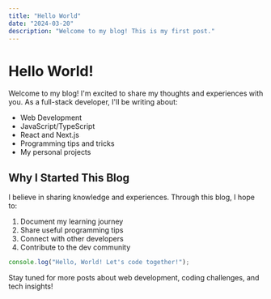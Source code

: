 ```yaml
---
title: "Hello World"
date: "2024-03-20"
description: "Welcome to my blog! This is my first post."
---
```


# Hello World!

Welcome to my blog! I'm excited to share my thoughts and experiences with you. As a full-stack developer, I'll be writing about:

- Web Development
- JavaScript/TypeScript
- React and Next.js
- Programming tips and tricks
- My personal projects

## Why I Started This Blog

I believe in sharing knowledge and experiences. Through this blog, I hope to:

1. Document my learning journey
2. Share useful programming tips
3. Connect with other developers
4. Contribute to the dev community

```typescript
console.log("Hello, World! Let's code together!");
```

Stay tuned for more posts about web development, coding challenges, and tech insights!